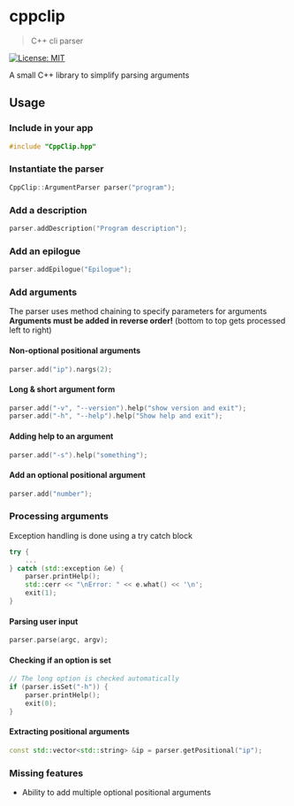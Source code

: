 # cppclip

> C++ cli parser

[![License: MIT](https://img.shields.io/badge/License-MIT-yellow.svg)](https://opensource.org/licenses/MIT)

A small C++ library to simplify parsing arguments

## Usage
### Include in your app
```cpp
#include "CppClip.hpp"
```

### Instantiate the parser
```cpp
CppClip::ArgumentParser parser("program");
```

### Add a description
```cpp
parser.addDescription("Program description");
```

### Add an epilogue
```cpp
parser.addEpilogue("Epilogue");
```

### Add arguments
The parser uses method chaining to specify parameters for arguments
**Arguments must be added in reverse order!** (bottom to top gets processed left to right)

#### Non-optional positional arguments
```cpp
parser.add("ip").nargs(2);
```

#### Long & short argument form
```cpp
parser.add("-v", "--version").help("show version and exit");
parser.add("-h", "--help").help("Show help and exit");
```

#### Adding help to an argument
```cpp
parser.add("-s").help("something");
```

#### Add an optional positional argument
```cpp
parser.add("number");
```


### Processing arguments
Exception handling is done using a try catch block
```cpp
try {
    ...
} catch (std::exception &e) {
    parser.printHelp();
    std::cerr << "\nError: " << e.what() << '\n';
    exit(1);
}
```

#### Parsing user input
```cpp
parser.parse(argc, argv);
```

#### Checking if an option is set
```cpp
// The long option is checked automatically
if (parser.isSet("-h")) {
    parser.printHelp();
    exit(0);
}
```

#### Extracting positional arguments
```cpp
const std::vector<std::string> &ip = parser.getPositional("ip");
```

### Missing features
- Ability to add multiple optional positional arguments
